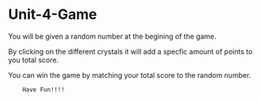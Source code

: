 # Unit-4-Game

You will be given a random number at the begining of the game.

By clicking on the different crystals it will add a specfic 
amount of points to you total score. 

You can win the game by matching your total score to the random 
        number.

        Have Fun!!!!